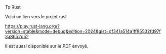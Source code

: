 Tp Rust

Voici un lien vers le projet rust 

https://play.rust-lang.org/?version=stable&mode=debug&edition=2024&gist=df341a514a1ff85532fd97f3a8652d52

Il est aussi disponible sur le PDF envoyé.
